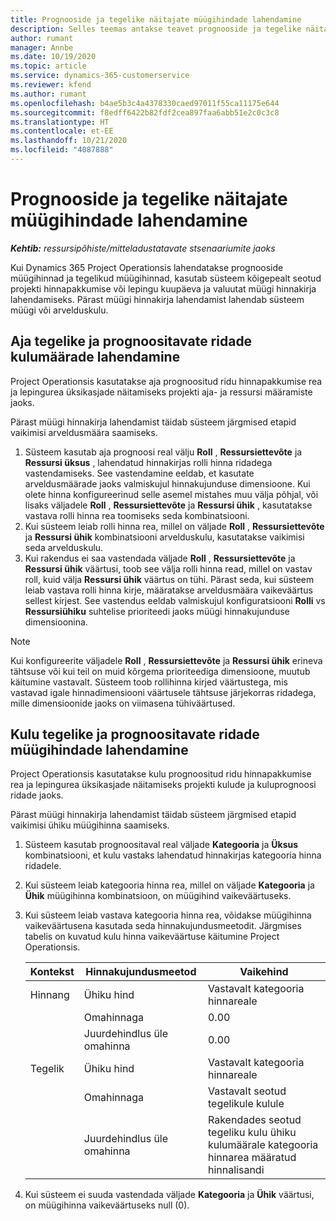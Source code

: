 ```yaml
---
title: Prognooside ja tegelike näitajate müügihindade lahendamine
description: Selles teemas antakse teavet prognooside ja tegelike näitajate müügihindade lahendamise kohta.
author: rumant
manager: Annbe
ms.date: 10/19/2020
ms.topic: article
ms.service: dynamics-365-customerservice
ms.reviewer: kfend
ms.author: rumant
ms.openlocfilehash: b4ae5b3c4a4378330caed97011f55ca11175e644
ms.sourcegitcommit: f8edff6422b82fdf2cea897faa6abb51e2c0c3c8
ms.translationtype: HT
ms.contentlocale: et-EE
ms.lasthandoff: 10/21/2020
ms.locfileid: "4087888"
---
```

# <a name="resolve-sales-prices-for-estimates-and-actuals"></a>Prognooside ja tegelike näitajate müügihindade lahendamine

_**Kehtib:** ressursipõhiste/mitteladustatavate stsenaariumite jaoks_

Kui Dynamics 365 Project Operationsis lahendatakse prognooside müügihinnad ja tegelikud müügihinnad, kasutab süsteem kõigepealt seotud projekti hinnapakkumise või lepingu kuupäeva ja valuutat müügi hinnakirja lahendamiseks. Pärast müügi hinnakirja lahendamist lahendab süsteem müügi või arvelduskulu.

## <a name="resolve-sales-rates-on-actual-and-estimate-lines-for-time"></a>Aja tegelike ja prognoositavate ridade kulumäärade lahendamine

Project Operationsis kasutatakse aja prognoositud ridu hinnapakkumise rea ja lepingurea üksikasjade näitamiseks projekti aja- ja ressursi määramiste jaoks.

Pärast müügi hinnakirja lahendamist täidab süsteem järgmised etapid vaikimisi arveldusmäära saamiseks.

1. Süsteem kasutab aja prognoosi real välju **Roll** , **Ressursiettevõte** ja **Ressursi üksus** , lahendatud hinnakirjas rolli hinna ridadega vastendamiseks. See vastendamine eeldab, et kasutate arveldusmäärade jaoks valmiskujul hinnakujunduse dimensioone. Kui olete hinna konfigureerinud selle asemel mistahes muu välja põhjal, või lisaks väljadele **Roll** , **Ressursiettevõte** ja **Ressursi ühik** , kasutatakse vastava rolli hinna rea toomiseks seda kombinatsiooni.
2. Kui süsteem leiab rolli hinna rea, millel on väljade **Roll** , **Ressursiettevõte** ja **Ressursi ühik** kombinatsiooni arvelduskulu, kasutatakse vaikimisi seda arvelduskulu.
3. Kui rakendus ei saa vastendada väljade **Roll** , **Ressursiettevõte** ja **Ressursi ühik** väärtusi, toob see välja rolli hinna read, millel on vastav roll, kuid välja **Ressursi ühik** väärtus on tühi. Pärast seda, kui süsteem leiab vastava rolli hinna kirje, määratakse arveldusmäära vaikeväärtus sellest kirjest. See vastendus eeldab valmiskujul konfiguratsiooni **Rolli** vs **Ressursiühiku** suhtelise prioriteedi jaoks müügi hinnakujunduse dimensioonina.

> [!NOTE]
> Kui konfigureerite väljadele **Roll** , **Ressursiettevõte** ja **Ressursi ühik** erineva tähtsuse või kui teil on muid kõrgema prioriteediga dimensioone, muutub käitumine vastavalt. Süsteem toob rollihinna kirjed väärtustega, mis vastavad igale hinnadimensiooni väärtusele tähtsuse järjekorras ridadega, mille dimensioonide jaoks on viimasena tühiväärtused.

## <a name="resolve-sales-rates-on-actual-and-estimate-lines-for-expense"></a>Kulu tegelike ja prognoositavate ridade müügihindade lahendamine

Project Operationsis kasutatakse kulu prognoositud ridu hinnapakkumise rea ja lepingurea üksikasjade näitamiseks projekti kulude ja kuluprognoosi ridade jaoks.

Pärast müügi hinnakirja lahendamist täidab süsteem järgmised etapid vaikimisi ühiku müügihinna saamiseks.

1. Süsteem kasutab prognoositaval real väljade **Kategooria** ja **Üksus** kombinatsiooni, et kulu vastaks lahendatud hinnakirjas kategooria hinna ridadele.
2. Kui süsteem leiab kategooria hinna rea, millel on väljade **Kategooria** ja **Ühik** müügihinna kombinatsioon, on müügihind vaikeväärtuseks.
3. Kui süsteem leiab vastava kategooria hinna rea, võidakse müügihinna vaikeväärtusena kasutada seda hinnakujundusmeetodit. Järgmises tabelis on kuvatud kulu hinna vaikeväärtuse käitumine Project Operationsis.

    | Kontekst | Hinnakujundusmeetod | Vaikehind |
    | --- | --- | --- |
    | Hinnang | Ühiku hind | Vastavalt kategooria hinnareale |
    | &nbsp; | Omahinnaga | 0.00 |
    | &nbsp; | Juurdehindlus üle omahinna | 0.00 |
    | Tegelik | Ühiku hind | Vastavalt kategooria hinnareale |
    | &nbsp; | Omahinnaga | Vastavalt seotud tegelikule kulule |
    | &nbsp; | Juurdehindlus üle omahinna | Rakendades seotud tegeliku kulu ühiku kulumäärale kategooria hinnarea määratud hinnalisandi |

4. Kui süsteem ei suuda vastendada väljade **Kategooria** ja **Ühik** väärtusi, on müügihinna vaikeväärtuseks null (0).
